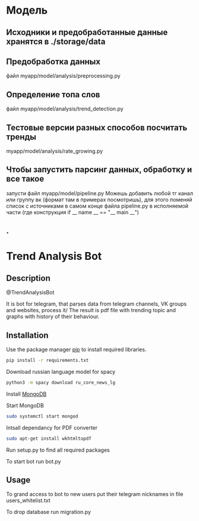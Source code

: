 # Модель
## Исходники и предобработанные данные хранятся в ./storage/data
## Предобработка данных
файл myapp/model/analysis/preprocessing.py

## Определение топа слов
файл myapp/model/analysis/trend_detection.py

## Тестовые версии разных способов посчитать тренды
myapp/model/analysis/rate_growing.py

## Чтобы запустить парсинг данных, обработку и все такое 
запусти файл myapp/model/pipeline.py
Можешь добавить любой тг канал или группу вк (формат там в примерах посмотришь),
для этого поменяй список с источниками в самом конце файла pipeline.py в исполняемой части (где конструкция if __ name __ == "__ main __")

## .

# Trend Analysis Bot

## Description
@TrendAnalysisBot

It is bot for telegram, that parses data from telegram channels, VK groups and websites, process it/ The result is pdf file with trending topic and graphs with history of their behaviour.

## Installation
Use the package manager [pip](https://pip.pypa.io/en/stable/) to install required libraries.

```bash
pip install -r requirements.txt
```
Download russian language model for spacy

```bash
python3 -m spacy download ru_core_news_lg
```
Install [MongoDB](https://www.mongodb.com/docs/manual/administration/install-community/)

Start MongoDB 
```bash
sudo systemctl start mongod
```

Intsall dependancy for PDF converter
```bash
sudo apt-get install wkhtmltopdf
```

Run setup.py to find all required packages

To start bot run bot.py

## Usage

To grand access to bot to new users put their telegram nicknames in file users_whitelist.txt

To drop database run migration.py